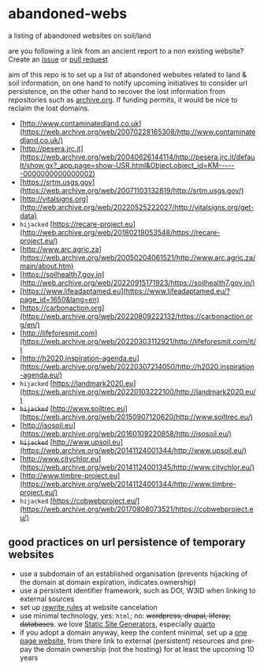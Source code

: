 # abandoned-webs

a listing of abandoned websites on soil/land

are you following a link from an ancient report to a non existing website? Create an [issue](../../issues) or [pull request](../../pulls)

aim of this repo is to set up a list of abandoned websites related to land & soil information, on one hand to notify upcoming initiatives to consider url persistence, on the other hand to recover the lost information from repositories such as [archive.org](https://web.archive.org). If funding permits, it would be nice to reclaim the lost domains.

- [http://www.contaminatedland.co.uk](https://web.archive.org/web/20070228165308/http://www.contaminatedland.co.uk/) 
- [http://pesera.jrc.it](https://web.archive.org/web/20040626144114/http://pesera.jrc.it/default/show.gx?_app.page=show-USR.html&Object.object_id=KM------0000000000000002) 
- [https://srtm.usgs.gov](https://web.archive.org/web/20071103132819/http://srtm.usgs.gov/) 
- [http://vitalsigns.org](http://web.archive.org/web/20220525222027/http://vitalsigns.org/get-data)
- `hijacked` [https://recare-project.eu](http://web.archive.org/web/20180219053548/https://recare-project.eu/)
- [http://www.arc.agric.za](https://web.archive.org/web/20050204061521/http://www.arc.agric.za/main/about.htm)
- [https://soilhealth7.gov.in](http://web.archive.org/web/20220915171923/https://soilhealth7.gov.in/)
- [https://www.lifeadaptamed.eu](https://www.lifeadaptamed.eu/?page_id=1650&lang=en)
- [https://carbonaction.org](https://web.archive.org/web/20220809222132/https://carbonaction.org/en/)
- [http://lifeforesmit.com](https://web.archive.org/web/20220303112921/http://lifeforesmit.com/it/)
- [http://h2020.inspiration-agenda.eu](https://web.archive.org/web/20220307214050/http://h2020.inspiration-agenda.eu/)
- `hijacked` [https://landmark2020.eu](https://web.archive.org/web/20220103222100/http://landmark2020.eu/)
- ~~`hijacked`~~ [http://www.soiltrec.eu](https://web.archive.org/web/20150907120620/http://www.soiltrec.eu/)
- [http://isosoil.eu](https://web.archive.org/web/20160109220858/http://isosoil.eu/)
- ~~`hijacked`~~ [http://www.upsoil.eu](https://web.archive.org/web/20141124001344/http://www.upsoil.eu/)
- [http://www.citychlor.eu](https://web.archive.org/web/20141124001345/http://www.citychlor.eu/)
- [http://www.timbre-project.eu](https://web.archive.org/web/20141124001344/http://www.timbre-project.eu/)
- `hijacked` [https://cobwebproject.eu/](https://web.archive.org/web/20170808073521/https://cobwebproject.eu/) 

## good practices on url persistence of temporary websites

- use a subdomain of an established organisation (prevents hijacking of the domain at domain expiration, indicates ownership)
- use a persistent identifier framework, such as DOI, W3ID when linking to external sources
- set up [rewrite rules](https://en.wikipedia.org/wiki/Rewrite_engine) at website cancelation
- use minimal technology, yes: `html`; no: ~~wordpress, drupal, liferay, databases~~. we love [Static Site Generators](https://about.gitlab.com/blog/2022/04/18/comparing-static-site-generators/), especially [quarto](https://quarto.org)
- if you adopt a domain anyway, keep the content minimal, set up a [one page website](https://www.web.com/blog/one-page-vs-multi-page-website/), from there link to external (persistent) resources and pre-pay the domain ownership (not the hosting) for at least the upcoming 10 years

